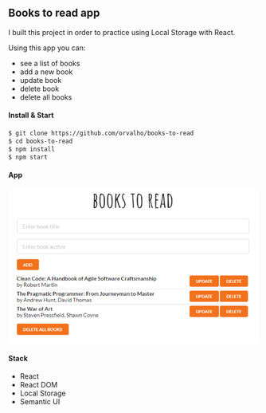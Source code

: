 ## Books to read app

I built this project in order to practice using Local Storage with React.

Using this app you can:
- see a list of books
- add a new book
- update book
- delete book
- delete all books

#### Install & Start

    $ git clone https://github.com/orvalho/books-to-read
    $ cd books-to-read
    $ npm install
    $ npm start

#### App

![app](public/img/app.png)

#### Stack

-   React
-   React DOM
-   Local Storage
-   Semantic UI